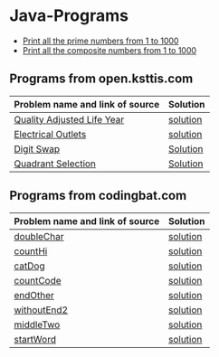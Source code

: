 # Java-Programs

- [Print all the prime numbers from 1 to 1000](https://github.com/subratsir/Java-Programs/blob/main/checkprime1000.java)
- [Print all the composite numbers from 1 to 1000](https://github.com/subratsir/Java-Programs/blob/main/checknotprime1000.java)

## Programs from open.ksttis.com

| Problem name and link of source | Solution |
|-------------------------------------------------------------|--------------------|
| [Quality Adjusted Life Year](https://open.kattis.com/problems/qaly) | [solution](https://github.com/subratsir/Java-Programs/blob/main/quality-adjusted-life-year.java) |
| [Electrical Outlets](https://open.kattis.com/problems/electricaloutlets) | [solution](https://github.com/subratsir/Java-Programs/blob/main/electricaloutlets.java) |
| [Digit Swap](https://open.kattis.com/problems/digitswap) | [Solution](https://github.com/subratsir/Java-Programs/blob/main/digitalswap.java) |
| [Quadrant Selection](https://open.kattis.com/problems/quadrant) | [Solution](https://github.com/subratsir/Java-Programs/blob/main/quadrantSelection.java)

## Programs from codingbat.com

| Problem name and link of source | Solution |
|-------------------------------------------------------------|--------------------|
| [doubleChar](https://codingbat.com/prob/p165312) | [solution](https://github.com/subratsir/Java-Programs/blob/main/codingbat/doubleChar.java) |
| [countHi](https://codingbat.com/prob/p147448) | [solution](https://github.com/subratsir/Java-Programs/blob/main/codingbat/countHi.java) |
| [catDog](https://codingbat.com/prob/p111624) | [solution](https://github.com/subratsir/Java-Programs/blob/main/codingbat/catDog.java) |
| [countCode](https://codingbat.com/prob/p123614) | [solution](https://github.com/subratsir/Java-Programs/blob/main/codingbat/countCode.java) |
| [endOther](https://codingbat.com/prob/p126880) | [solution](https://github.com/subratsir/Java-Programs/blob/main/codingbat/endOther.java) |
| [withoutEnd2](https://codingbat.com/prob/p174254) | [solution](https://github.com/subratsir/Java-Programs/blob/main/codingbat/withoutEnd2.java) |
| [middleTwo](https://codingbat.com/prob/p137729) | [solution](https://github.com/subratsir/Java-Programs/blob/main/codingbat/middleTwo.java) |
| [startWord](https://codingbat.com/prob/p141494) | [solution](https://github.com/subratsir/Java-Programs/blob/main/codingbat/startWord.java) |

